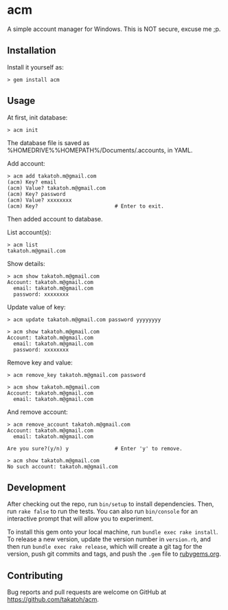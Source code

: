 # acm

A simple account manager for Windows. This is NOT secure, excuse me ;p.


## Installation

Install it yourself as:

    > gem install acm

## Usage

At first, init database:

    > acm init

The database file is saved as %HOMEDRIVE%%HOMEPATH%/Documents/.accounts, in YAML.

Add account:

    > acm add takatoh.m@gmail.com
    (acm) Key? email
    (acm) Value? takatoh.m@gmail.com
    (acm) Key? password
    (acm) Value? xxxxxxxx
    (acm) Key?                         # Enter to exit.

Then added account to database.

List account(s):

    > acm list
    takatoh.m@gmail.com

Show details:

    > acm show takatoh.m@gmail.com
    Account: takatoh.m@gmail.com
      email: takatoh.m@gmail.com
      password: xxxxxxxx

Update value of key:

    > acm update takatoh.m@gmail.com password yyyyyyyy

    > acm show takatoh.m@gmail.com
    Account: takatoh.m@gmail.com
      email: takatoh.m@gmail.com
      password: xxxxxxxx

Remove key and value:

    > acm remove_key takatoh.m@gmail.com password

    > acm show takatoh.m@gmail.com
    Account: takatoh.m@gmail.com
      email: takatoh.m@gmail.com

And remove account:

    > acm remove_account takatoh.m@gmail.com
    Account: takatoh.m@gmail.com
      email: takatoh.m@gmail.com

    Are you sure?(y/n) y               # Enter 'y' to remove.

    > acm show takatoh.m@gmail.com
    No such account: takatoh.m@gmail.com


## Development

After checking out the repo, run `bin/setup` to install dependencies. Then, run `rake false` to run the tests. You can also run `bin/console` for an interactive prompt that will allow you to experiment.

To install this gem onto your local machine, run `bundle exec rake install`. To release a new version, update the version number in `version.rb`, and then run `bundle exec rake release`, which will create a git tag for the version, push git commits and tags, and push the `.gem` file to [rubygems.org](https://rubygems.org).

## Contributing

Bug reports and pull requests are welcome on GitHub at https://github.com/takatoh/acm.

